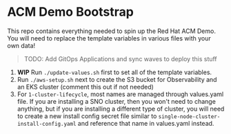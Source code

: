 # ACM Demo Bootstrap

This repo contains everything needed to spin up the Red Hat ACM Demo. You will need to replace the template variables in various files with your own data!

> TODO: Add GitOps Applications and sync waves to deploy this stuff

1. **WIP** Run `./update-values.sh` first to set all of the template variables.
2. Run `./aws-setup.sh` next to create the S3 bucket for Observability and an EKS cluster (comment this out if not needed)
3. For `1-cluster-lifecycle`, most names are managed through values.yaml file. If you are installing a SNO cluster, then you won't need to change anything, but if you are installing a different type of cluster, you will need to create a new install config secret file similar to `single-node-cluster-install-config.yaml` and reference that name in values.yaml instead.